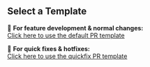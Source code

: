 ## Select a Template

🔹 **For feature development & normal changes:**  
[Click here to use the default PR template](?expand=1&template=catalyst_DEFAULT.md)

🔹 **For quick fixes & hotfixes:**  
[Click here to use the quickfix PR template](?expand=1&template=catalyst_QUICKFIX.md)
